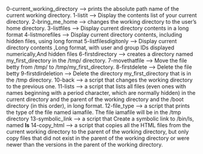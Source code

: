0-current_working_directory --> prints the absolute path name of the current working directory.
1-listit --> Display the contents list of your current directory.
2-bring_me_home --> changes the working directory to the user’s home directory.
3-listfiles --> Display current directory contents in a long format
4-listmorefiles --> Display current directory contents, including hidden files, using long format
5-listfilesdigitonly --> Display current directory contents ,Long format, with user and group IDs displayed numerically,And hidden files
6-firstdirectory --> creates a directory named my_first_directory in the /tmp/ directory.
7-movethatfile --> Move the file betty from /tmp/ to /tmp/my_first_directory.
8-firstdelete --> Delete the file betty
9-firstdirdeletion --> Delete the directory my_first_directory that is in the /tmp directory.
10-back --> a script that changes the working directory to the previous one.
11-lists --> a script that lists all files (even ones with names beginning with a period character, which are normally hidden) in the current directory and the parent of the working directory and the /boot directory (in this order), in long format.
12-file_type -->  a script that prints the type of the file named iamafile. The file iamafile will be in the /tmp directory
13-symbolic_link --> a script that Create a symbolic link to /bin/ls, named __ls__
14-copy_html --> a script that copies all the HTML files from the current working directory to the parent of the working directory, but only copy files that did not exist in the parent of the working directory or were newer than the versions in the parent of the working directory.